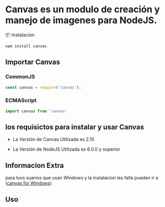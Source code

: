 # Canvas es un modulo de creación y manejo de imagenes para NodeJS.


📦 Instalación
```bash
npm install canvas
```
## Importar Canvas
### CommonJS
```js
const canvas = require('canvas');
```
### ECMAScript
```js
import canvas from 'canvas'
```

## los requisictos para instalar y usar Canvas 
- La Versión de Canvas Utilizada es 2.10

- La Versión de NodeJS Utilizada es 6.0.0 y superior

## Informacion Extra
para luos suarios que usan Windows y la instalacion les falla pueden ir a (<a href="https://github.com/Automattic/node-canvas/wiki/Installation:-Windows" target="_blank">canvas for Windows</a>)
## Uso

